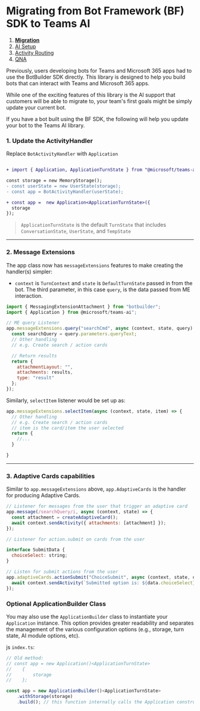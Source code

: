 # Migrating from Bot Framework (BF) SDK to Teams AI

1. [**Migration**](./00.MIGRATION.md)
2. [AI Setup](./01.AI-SETUP.md)
3. [Activity Routing](./02.ACTIVITY-ROUTING.md)
4. [QNA](./03.QNA.md)

Previously, users developing bots for Teams and Microsoft 365 apps had to use the BotBuilder SDK directly. This library is designed to help you build bots that can interact with Teams and Microsoft 365 apps.

While one of the exciting features of this library is the AI support that customers will be able to migrate to, your team's first goals might be simply update your current bot.

If you have a bot built using the BF SDK, the following will help you update your bot to the Teams AI library.

### 1. Update the ActivityHandler

Replace `BotActivityHandler` with `Application`

```diff

+ import { Application, ApplicationTurnState } from "@microsoft/teams-ai";

const storage = new MemoryStorage();
- const userState = new UserState(storage);
- const app = BotActivityHandler(userState);

+ const app =  new Application<ApplicationTurnState>({
  storage
});
```

> `ApplicationTurnState` is the default `TurnState` that includes `ConversationState`, `UserState`, and `TempState`

---

### 2. Message Extensions

The app class now has `messageExtensions` features to make creating the handler(s) simpler:

- `context` is `TurnContext` and `state` is `DefaultTurnState` passed in from the bot. The third parameter, in this case `query`, is the data passed from ME interaction.

```js
import { MessagingExtensionAttachment } from "botbuilder";
import { Application } from @microsoft/teams-ai";

// ME query Listener
app.messageExtensions.query("searchCmd", async (context, state, query) => {
  const searchQuery = query.parameters.queryText;
  // Other handling
  // e.g. Create search / action cards

  // Return results
  return {
    attachmentLayout: "",
    attachments: results,
    type: "result"
  };
});
```

Similarly, `selectItem` listener would be set up as:

```js
app.messageExtensions.selectItem(async (context, state, item) => {
  // Other handling
  // e.g. Create search / action cards
  // item is the card/item the user selected
  return {
    //...
  }

}
```

---

### 3. Adaptive Cards capabilities

Similar to `app.messageExtensions` above, `app.AdaptiveCards` is the handler for producing Adaptive Cards.

```js
// Listener for messages from the user that trigger an adaptive card
app.message(/searchQuery/i, async (context, state) => {
  const attachment = createAdaptiveCard();
  await context.sendActivity({ attachments: [attachment] });
});

// Listener for action.submit on cards from the user

interface SubmitData {
  choiceSelect: string;
}

// Listen for submit actions from the user
app.adaptiveCards.actionSubmit("ChoiceSubmit", async (context, state, data: SubmitData) => {
  await context.sendActivity(`Submitted option is: ${data.choiceSelect}`);
});
```

### Optional ApplicationBuilder Class 

You may also use the `ApplicationBuilder` class to instantiate your `Application` instance. This option provides greater readability and separates the management of the various configuration options (e.g., storage, turn state, AI module options, etc).

js `index.ts`:

```js
// Old method:
// const app = new Application()<ApplicationTurnState>
//    {
//        storage
//    };

const app = new ApplicationBuilder()<ApplicationTurnState>
    .withStorage(storage)
    .build(); // this function internally calls the Application constructor
```
